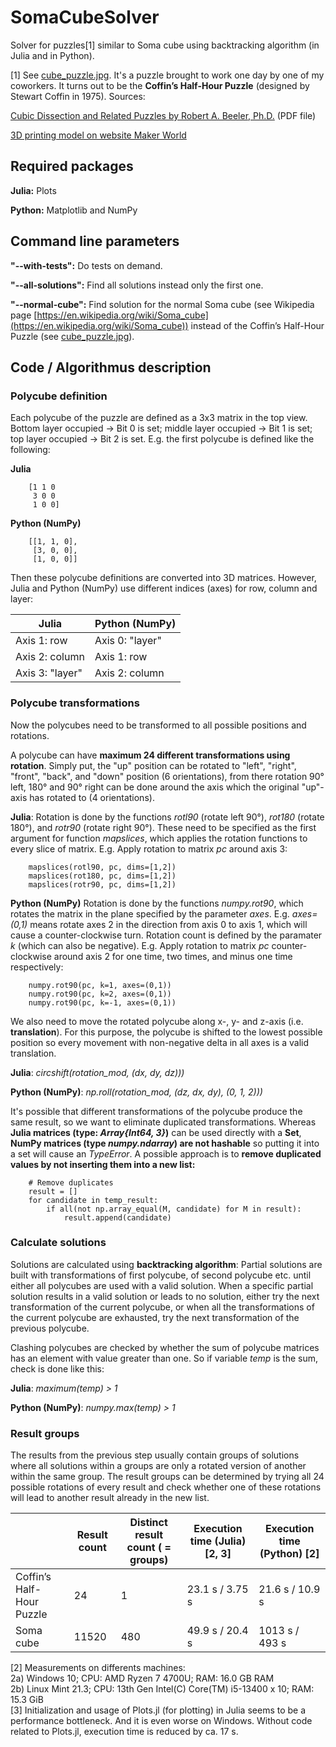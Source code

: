 # SomaCubeSolver
Solver for puzzles[1] similar to Soma cube using backtracking algorithm (in Julia and in Python).

[1] See [cube_puzzle.jpg](cube_puzzle.jpg). It's a puzzle brought to work one day by one of my coworkers. It turns out to be the **Coffin’s Half-Hour Puzzle** (designed by Stewart Coffin in 1975). Sources:

[Cubic Dissection and Related Puzzles by Robert A. Beeler, Ph.D.](https://faculty.etsu.edu/beelerr/cubic.pdf) (PDF file)

[3D printing model on website Maker World](https://makerworld.com/de/models/813099-half-hour-puzzle-cube#profileId-754893)

Required packages
------------
**Julia:** Plots

**Python:** Matplotlib and NumPy

Command line parameters
------------
**"--with-tests":** Do tests on demand.

**"--all-solutions":** Find all solutions instead only the first one.

**"--normal-cube":** Find solution for the normal Soma cube (see Wikipedia page [https://en.wikipedia.org/wiki/Soma_cube](https://en.wikipedia.org/wiki/Soma_cube)) instead of the Coffin’s Half-Hour Puzzle (see [cube_puzzle.jpg](cube_puzzle.jpg)).

Code / Algorithmus description
------------

### Polycube definition
Each polycube of the puzzle are defined as a 3x3 matrix in the top view. Bottom layer occupied -> Bit 0 is set; middle layer occupied -> Bit 1 is set; top layer occupied -> Bit 2 is set. E.g. the first polycube is defined like the following:

**Julia**
```
    [1 1 0
     3 0 0
     1 0 0]
```

**Python (NumPy)**
```
    [[1, 1, 0],
     [3, 0, 0],
     [1, 0, 0]]
```

Then these polycube definitions are converted into 3D matrices. However, Julia and Python (NumPy) use different indices (axes) for row, column and layer:

| Julia | Python (NumPy) |
| --- | --- |
| Axis 1: row | Axis 0: "layer" |
| Axis 2: column | Axis 1: row |
| Axis 3: "layer"| Axis 2: column |


### Polycube transformations
Now the polycubes need to be transformed to all possible positions and rotations.

A polycube can have **maximum 24 different transformations using rotation**. Simply put, the "up" position can be rotated to "left", "right", "front", "back", and "down" position (6 orientations), from there rotation 90° left, 180° and 90° right can be done around the axis which the original "up"-axis has rotated to (4 orientations).

**Julia**: Rotation is done by the functions *rotl90* (rotate left 90°), *rot180* (rotate 180°), and *rotr90* (rotate right 90°). These need to be specified as the first argument for function *mapslices*, which applies the rotation functions to every slice of matrix. E.g. Apply rotation to matrix *pc* around axis 3:
```
    mapslices(rotl90, pc, dims=[1,2])
    mapslices(rot180, pc, dims=[1,2])
    mapslices(rotr90, pc, dims=[1,2])
```


**Python (NumPy)** Rotation is done by the functions *numpy.rot90*, which rotates the matrix in the plane specified by the parameter *axes*. E.g. *axes=(0,1)* means rotate axes 2 in the direction from axis 0 to axis 1, which will cause a counter-clockwise turn. Rotation count is defined by the paramater *k* (which can also be negative). E.g. Apply rotation to matrix *pc* counter-clockwise around axis 2 for one time, two times, and minus one time respectively:
```
    numpy.rot90(pc, k=1, axes=(0,1))
    numpy.rot90(pc, k=2, axes=(0,1))
    numpy.rot90(pc, k=-1, axes=(0,1))
```

We also need to move the rotated polycube along x-, y- and z-axis (i.e. **translation**). For this purpose, the polycube is shifted to the lowest possible position so every movement with non-negative delta in all axes is a valid translation.

**Julia**: *circshift(rotation_mod, (dx, dy, dz)))*

**Python (NumPy)**: *np.roll(rotation_mod, (dz, dx, dy), (0, 1, 2)))*

It's possible that different transformations of the polycube produce the same result, so we want to eliminate duplicated transformations. Whereas **Julia matrices (type: *Array{Int64, 3}*)** can be used directly with a **Set**, **NumPy matrices (type *numpy.ndarray*) are not hashable** so putting it into a set will cause an *TypeError*. A possible approach is to **remove duplicated values by not inserting them into a new list:**
```
    # Remove duplicates
    result = []
    for candidate in temp_result:
        if all(not np.array_equal(M, candidate) for M in result):
            result.append(candidate)
```

### Calculate solutions
Solutions are calculated using **backtracking algorithm**: Partial solutions are built with transformations of first polycube, of second polycube etc. until either all polycubes are used with a valid solution. When a specific partial solution results in a valid solution or leads to no solution, either try the next transformation of the current polycube, or when all the transformations of the current polycube are exhausted, try the next transformation of the previous polycube.

Clashing polycubes are checked by whether the sum of polycube matrices has an element with value greater than one. So if variable *temp* is the sum, check is done like this:

**Julia**: *maximum(temp) > 1*

**Python (NumPy)**: *numpy.max(temp) > 1*


### Result groups
The results from the previous step usually contain groups of solutions where all solutions within a groups are only a rotated version of another within the same group. The result groups can be determined by trying all 24 possible rotations of every result and check whether one of these rotations will lead to another result already in the new list.

|  | Result count | Distinct result count ( = groups) | Execution time (Julia) [2, 3] | Execution time (Python) [2]|
| --- | --- | --- | --- | --- |
| Coffin’s Half-Hour Puzzle | 24 | 1 | 23.1 s / 3.75 s | 21.6 s / 10.9 s |
| Soma cube | 11520 | 480 | 49.9 s / 20.4 s | 1013 s / 493 s |

[2] Measurements on differents machines:<br>
2a) Windows 10; CPU: AMD Ryzen 7 4700U; RAM: 16.0 GB RAM<br>
2b) Linux Mint 21.3; CPU: 13th Gen Intel(C) Core(TM) i5-13400 x 10; RAM: 15.3 GiB<br>
[3] Initialization and usage of Plots.jl (for plotting) in Julia seems to be a performance bottleneck. And it is even worse on Windows. Without code related to Plots.jl, execution time is reduced by ca. 17 s.
